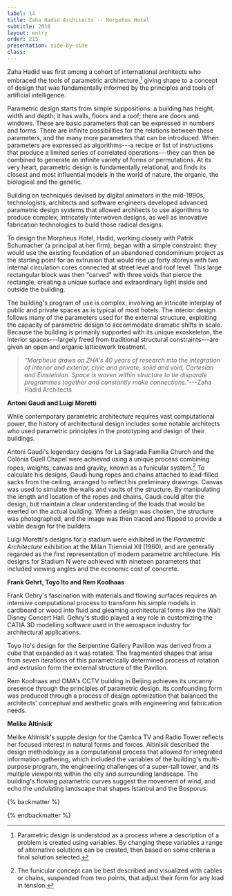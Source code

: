 ```yaml
---
label: 14
title: Zaha Hadid Architects -- Morpehus Hotel
subtitle: 2018
layout: entry
order: 215
presentation: side-by-side
class: 
---
```


Zaha Hadid was first among a cohort of international architects who embraced the tools of parametric architecture,[^1] giving shape to a concept of design that was fundamentally informed by the principles and tools of artificial intelligence.

Parametric design starts from simple suppositions: a building has height, width and depth; it has walls, floors and a roof; there are doors and windows. These are basic parameters that can be expressed in numbers and forms. There are infinite possibilities for the relations between these parameters, and the many more parameters that can be introduced. When parameters are expressed as algorithms---a recipe or list of instructions that produce a limited series of correlated operations---they can then be combined to generate an infinite variety of forms or permutations. At its very heart, parametric design is fundamentally relational, and finds its closest and most influential models in the world of nature, the organic, the biological and the genetic.

Building on techniques devised by digital animators in the mid-1990s, technologists, architects and software engineers developed advanced parametric design systems that allowed architects to use algorithms to produce complex, intricately interwoven designs, as well as innovative fabrication technologies to build those radical designs.

To design the Morpheus Hotel, Hadid, working closely with Patrik Schumacher (a principal at her firm), began with a simple constraint: they would use the existing foundation of an abandoned condominium project as the starting point for an extrusion that would rise up forty storeys with two internal circulation cores connected at street level and roof level. This large rectangular block was then "carved" with three voids that pierce the rectangle, creating a unique surface and extraordinary light inside and outside the building.

The building's program of use is complex, involving an intricate interplay of public and private spaces as is typical of most hotels. The interior design follows many of the parameters used for the external structure, exploiting the capacity of parametric design to accommodate dramatic shifts in scale. Because the building is primarily supported with its unique exoskeleton, the interior spaces---largely freed from traditional structural constraints---are given an open and organic latticework treatment.

> *"Morpheus draws on ZHA's 40 years of research into the integration of interior and exterior, civic and private, solid and void, Cartesian and Einsteinian. Space is woven within structure to tie disparate programmes together and constantly make connections."*---Zaha Hadid Architects

**Antoni Gaudí and Luigi Moretti**

While contemporary parametric architecture requires vast computational power, the history of architectural design includes some notable architects who used parametric principles in the prototyping and design of their buildings.

Antoni Gaudí's legendary designs for La Sagrada Família Church and the Colònia Güell Chapel were achieved using a unique process combining ropes, weights, canvas and gravity, known as a funicular system.[^2] To calculate his designs, Gaudí hung ropes and chains attached to lead-filled sacks from the ceiling, arranged to reflect his preliminary drawings. Canvas was used to simulate the walls and vaults of the structure. By manipulating the length and location of the ropes and chains, Gaudí could alter the design, but maintain a clear understanding of the loads that would be exerted on the actual building. When a design was chosen, the structure was photographed, and the image was then traced and flipped to provide a viable design for the builders.

Luigi Moretti's designs for a stadium were exhibited in the *Parametric Architecture* exhibition at the Milan Triennial XII (1960), and are generally regarded as the first representation of modern parametric architecture. His designs for Stadium N were achieved with nineteen parameters that included viewing angles and the economic cost of concrete.

**Frank Gehrt, Toyo Ito and Rem Koolhaas**

Frank Gehry's fascination with materials and flowing surfaces requires an intensive computational process to transform his simple models in cardboard or wood into fluid and gleaming architectural forms like the Walt Disney Concert Hall. Gehry's studio played a key role in customizing the CATIA 3D modelling software used in the aerospace industry for architectural applications.

Toyo Ito's design for the Serpentine Gallery Pavilion was derived from a cube that expanded as it was rotated. The fragmented shapes that arise from seven iterations of this parametrically determined process of rotation and extrusion form the external structure of the Pavilion.

Rem Koolhaas and OMA's CCTV building in Beijing achieves its uncanny presence through the principles of parametric design. Its confounding form was produced through a process of design optimization that balanced the architects' conceptual and aesthetic goals with engineering and fabrication needs.

**Melike Altinisik**

Melike Altinisik's supple design for the Çamlıca TV and Radio Tower reflects her focused interest in natural forms and forces. Altinisik described the design methodology as a computational process that allowed for integrated information gathering, which included the variables of the building's multi-purpose program, the engineering challenges of a super-tall tower, and its multiple viewpoints within the city and surrounding landscape. The building's flowing parametric curves suggest the movement of wind, and echo the undulating landscape that shapes Istanbul and the Bosporus.

{% backmatter %}

[^1]: Parametric design is understood as a process where a description of a problem is created using variables. By changing these variables a range of alternative solutions can be created, then based on some criteria a final solution selected.

[^2]: The funicular concept can be best described and visualized with cables or chains, suspended from two points, that adjust their form for any load in tension.

{% endbackmatter %}